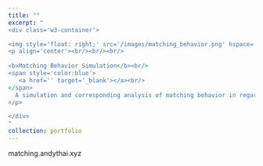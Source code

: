 ```yaml
---
title: ""
excerpt: "
<div class='w3-container'>

<img style='float: right;' src='/images/matching_behavior.png' hspace='20'>
<p align='center'><br/><br/><br/>
   
<b>Matching Behavior Simulation</b><br/>
<span style='color:blue'>
   <a href='' target='_blank'></a><br/>
</span>
  A simulation and corresponding analysis of matching behavior in regards to reward-decision making as studied in the Sugrue paper <i>Matching behavior and the representation of value in the parietal cortex</i>.
</p>

</div>
"
collection: portfolio
---
```


matching.andythai.xyz
